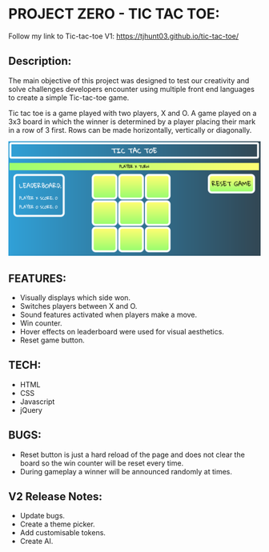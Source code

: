 # PROJECT ZERO - TIC TAC TOE:
Follow my link to Tic-tac-toe V1: https://tjhunt03.github.io/tic-tac-toe/


## Description:

The main objective of this project was designed to test our creativity and solve challenges  developers encounter using multiple front end languages to create a simple Tic-tac-toe game.

Tic tac toe is a game played with two players, X and O. A game played on a 3x3 board in which the winner is determined by a player placing their mark in a row of 3 first. Rows can be made horizontally, vertically or diagonally.



![Screenshot](/images/tictactoe.png)

## FEATURES:
 * Visually displays which side won.
 * Switches players between X and O.
 * Sound features activated when players make a move.
 * Win counter.
 * Hover effects on leaderboard were used for visual aesthetics.
 * Reset game button.

## TECH:
 * HTML
 * CSS
 * Javascript
 * jQuery

## BUGS:
  * Reset button is just a hard reload of the page and does not clear the board so the win counter will be reset every time.
 * During gameplay a winner will be announced randomly at times.


## V2 Release Notes:
* Update bugs.
* Create a theme picker.
* Add customisable tokens.
* Create AI.
